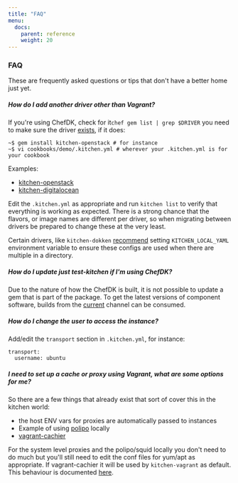 ```yaml
---
title: "FAQ"
menu:
  docs:
    parent: reference
    weight: 20
---
```


### FAQ

These are frequently asked questions or tips that don't have a better home just yet.


##### How do I add another driver other than Vagrant?

If you're using ChefDK, check for it`chef gem list | grep $DRIVER` you need to make sure the driver [exists](https://github.com/test-kitchen/test-kitchen/blob/master/ECOSYSTEM.md),
if it does:

~~~
~$ gem install kitchen-openstack # for instance
~$ vi cookbooks/demo/.kitchen.yml # wherever your .kitchen.yml is for your cookbook
~~~

Examples:

- [kitchen-openstack](https://github.com/test-kitchen/kitchen-openstack#minimum-configuration)
- [kitchen-digitalocean](https://github.com/test-kitchen/kitchen-digitalocean#installation-and-setup)

Edit the `.kitchen.yml` as appropriate and run `kitchen list` to verify that everything
is working as expected. There is a strong chance that the flavors, or
image names are different per driver, so when migrating between drivers be prepared
to change these at the very least.

Certain drivers, like `kitchen-dokken` [recommend](https://github.com/someara/kitchen-dokken#usage) setting `KITCHEN_LOCAL_YAML` environment variable to ensure these configs are used when there are multiple in a directory.

##### How do I update just test-kitchen if I'm using ChefDK?

Due to the nature of how the ChefDK is built, it is not possible to update a gem that is part of the package. To get the latest versions of component software, builds from the [current](https://downloads.chef.io/chefdk/current) channel can be consumed.

##### How do I change the user to access the instance?

Add/edit the `transport` section in `.kitchen.yml`, for instance:

~~~
transport:
  username: ubuntu
~~~

##### I need to set up a cache or proxy using Vagrant, what are some options for me?

So there are a few things that already exist that sort of cover this in the kitchen world:

- the host ENV vars for proxies are automatically passed to instances
- Example of using [polipo](https://gist.github.com/fnichol/7551540) locally
- [vagrant-cachier](https://github.com/fgrehm/vagrant-cachier)

For the system level proxies and the polipo/squid locally you don't need to do much but you'll still need to edit the conf files for yum/apt as appropriate. If vagrant-cachier it will be used by `kitchen-vagrant` as default. This behaviour is documented [here](https://github.com/test-kitchen/kitchen-vagrant#-cachier).

